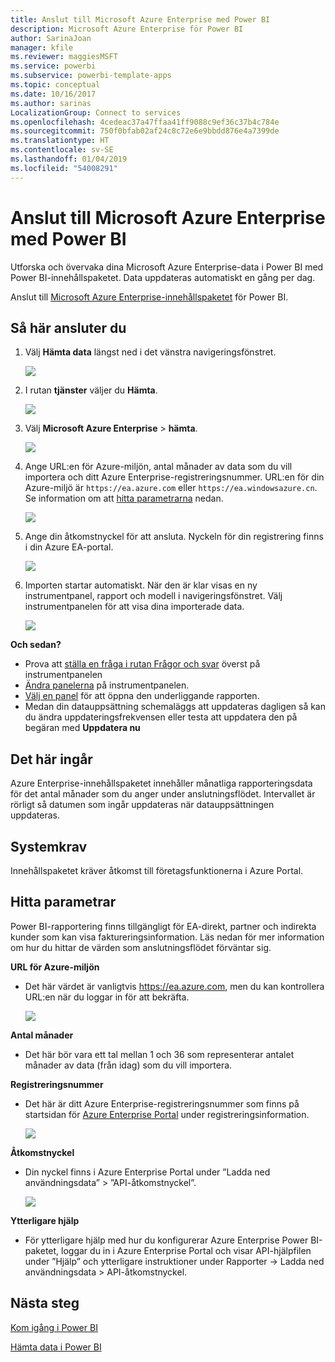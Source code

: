 ```yaml
---
title: Anslut till Microsoft Azure Enterprise med Power BI
description: Microsoft Azure Enterprise för Power BI
author: SarinaJoan
manager: kfile
ms.reviewer: maggiesMSFT
ms.service: powerbi
ms.subservice: powerbi-template-apps
ms.topic: conceptual
ms.date: 10/16/2017
ms.author: sarinas
LocalizationGroup: Connect to services
ms.openlocfilehash: 4cedeac37a47ffaa41ff9088c9ef36c37b4c784e
ms.sourcegitcommit: 750f0bfab02af24c8c72e6e9bbdd876e4a7399de
ms.translationtype: HT
ms.contentlocale: sv-SE
ms.lasthandoff: 01/04/2019
ms.locfileid: "54008291"
---
```

# <a name="connect-to-microsoft-azure-enterprise-with-power-bi"></a>Anslut till Microsoft Azure Enterprise med Power BI
Utforska och övervaka dina Microsoft Azure Enterprise-data i Power BI med Power BI-innehållspaketet. Data uppdateras automatiskt en gång per dag.

Anslut till [Microsoft Azure Enterprise-innehållspaketet](https://app.powerbi.com/getdata/services/azure-enterprise) för Power BI.

## <a name="how-to-connect"></a>Så här ansluter du
1. Välj **Hämta data** längst ned i det vänstra navigeringsfönstret.
   
    ![](media/service-connect-to-azure-enterprise/getdata.png)
2. I rutan **tjänster** väljer du **Hämta**.
   
   ![](media/service-connect-to-azure-enterprise/services.png)
3. Välj **Microsoft Azure Enterprise** \> **hämta**.
   
   ![](media/service-connect-to-azure-enterprise/mazureenterprise.png)
4. Ange URL:en för Azure-miljön, antal månader av data som du vill importera och ditt Azure Enterprise-registreringsnummer. URL:en för din Azure-miljö är `https://ea.azure.com` eller `https://ea.windowsazure.cn`. Se information om att [hitta parametrarna](#FindingParams) nedan.
   
    ![](media/service-connect-to-azure-enterprise/params.png)
5. Ange din åtkomstnyckel för att ansluta. Nyckeln för din registrering finns i din Azure EA-portal.
   
    ![](media/service-connect-to-azure-enterprise/creds.png)
6. Importen startar automatiskt. När den är klar visas en ny instrumentpanel, rapport och modell i navigeringsfönstret. Välj instrumentpanelen för att visa dina importerade data.
   
   ![](media/service-connect-to-azure-enterprise/dashboard.png)

**Och sedan?**

* Prova att [ställa en fråga i rutan Frågor och svar](consumer/end-user-q-and-a.md) överst på instrumentpanelen
* [Ändra panelerna](service-dashboard-edit-tile.md) på instrumentpanelen.
* [Välj en panel](consumer/end-user-tiles.md) för att öppna den underliggande rapporten.
* Medan din datauppsättning schemaläggs att uppdateras dagligen så kan du ändra uppdateringsfrekvensen eller testa att uppdatera den på begäran med **Uppdatera nu**

## <a name="whats-included"></a>Det här ingår
Azure Enterprise-innehållspaketet innehåller månatliga rapporteringsdata för det antal månader som du anger under anslutningsflödet. Intervallet är rörligt så datumen som ingår uppdateras när datauppsättningen uppdateras.

## <a name="system-requirements"></a>Systemkrav
Innehållspaketet kräver åtkomst till företagsfunktionerna i Azure Portal.

<a name="FindingParams"></a>

## <a name="finding-parameters"></a>Hitta parametrar
Power BI-rapportering finns tillgängligt för EA-direkt, partner och indirekta kunder som kan visa faktureringsinformation. Läs nedan för mer information om hur du hittar de värden som anslutningsflödet förväntar sig.

**URL för Azure-miljön**

* Det här värdet är vanligtvis https://ea.azure.com, men du kan kontrollera URL:en när du loggar in för att bekräfta.
  
    ![](media/service-connect-to-azure-enterprise/params3.png)

**Antal månader**

* Det här bör vara ett tal mellan 1 och 36 som representerar antalet månader av data (från idag) som du vill importera.

**Registreringsnummer**

* Det här är ditt Azure Enterprise-registreringsnummer som finns på startsidan för [Azure Enterprise Portal](https://ea.azure.com/) under registreringsinformation.
  
    ![](media/service-connect-to-azure-enterprise/params2.png)

**Åtkomstnyckel**

* Din nyckel finns i Azure Enterprise Portal under ”Ladda ned användningsdata” > ”API-åtkomstnyckel”.
  
    ![](media/service-connect-to-azure-enterprise/creds2.png)

**Ytterligare hjälp**

* För ytterligare hjälp med hur du konfigurerar Azure Enterprise Power BI-paketet, loggar du in i Azure Enterprise Portal och visar API-hjälpfilen under ”Hjälp” och ytterligare instruktioner under Rapporter -> Ladda ned användningsdata > API-åtkomstnyckel.

## <a name="next-steps"></a>Nästa steg
[Kom igång i Power BI](service-get-started.md)

[Hämta data i Power BI](service-get-data.md)

